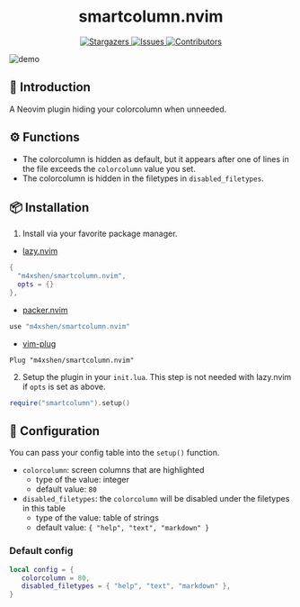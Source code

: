 <h1 align="center">
smartcolumn.nvim
</h1>

<p align="center">
<a href="https://github.com/m4xshen/smartcolumn.nvim/stargazers">
    <img
      alt="Stargazers"
      src="https://img.shields.io/github/stars/m4xshen/smartcolumn.nvim?style=for-the-badge&logo=starship&color=fae3b0&logoColor=d9e0ee&labelColor=282a36"
    />
  </a>
  <a href="https://github.com/m4xshen/smartcolumn.nvim/issues">
    <img
      alt="Issues"
      src="https://img.shields.io/github/issues/m4xshen/smartcolumn.nvim?style=for-the-badge&logo=gitbook&color=ddb6f2&logoColor=d9e0ee&labelColor=282a36"
    />
  </a>
  <a href="https://github.com/m4xshen/smartcolumn.nvim/contributors">
    <img
      alt="Contributors"
      src="https://img.shields.io/github/contributors/m4xshen/smartcolumn.nvim?style=for-the-badge&logo=opensourceinitiative&color=abe9b3&logoColor=d9e0ee&labelColor=282a36"
    />
  </a>
</p>

![demo](https://user-images.githubusercontent.com/74842863/219844450-37d96fe1-d15d-4aaf-ae57-1c6ce66d8cbc.gif)

## 📃 Introduction
  
A Neovim plugin hiding your colorcolumn when unneeded.

## ⚙️ Functions

- The colorcolumn is hidden as default, but it appears after one of lines in the file exceeds the `colorcolumn` value you set.
- The colorcolumn is hidden in the filetypes in `disabled_filetypes`.

## 📦 Installation

1. Install via your favorite package manager.

- [lazy.nvim](https://github.com/folke/lazy.nvim)
```Lua
{
  "m4xshen/smartcolumn.nvim",
  opts = {}
},
```

- [packer.nvim](https://github.com/wbthomason/packer.nvim)
```Lua
use "m4xshen/smartcolumn.nvim"
```

- [vim-plug](https://github.com/junegunn/vim-plug)
```VimL
Plug "m4xshen/smartcolumn.nvim"
```

2. Setup the plugin in your `init.lua`. This step is not needed with lazy.nvim if `opts` is set as above.
```Lua
require("smartcolumn").setup()
```

## 🔧 Configuration

You can pass your config table into the `setup()` function.

- `colorcolumn`: screen columns that are highlighted
  - type of the value: integer
  - default value: `80`
- `disabled_filetypes`: the `colorcolumn` will be disabled under the filetypes in this table
  - type of the value: table of strings
  - default value: `{ "help", "text", "markdown" }`
  
### Default config

```Lua
local config = {
   colorcolumn = 80,
   disabled_filetypes = { "help", "text", "markdown" },
}
```
